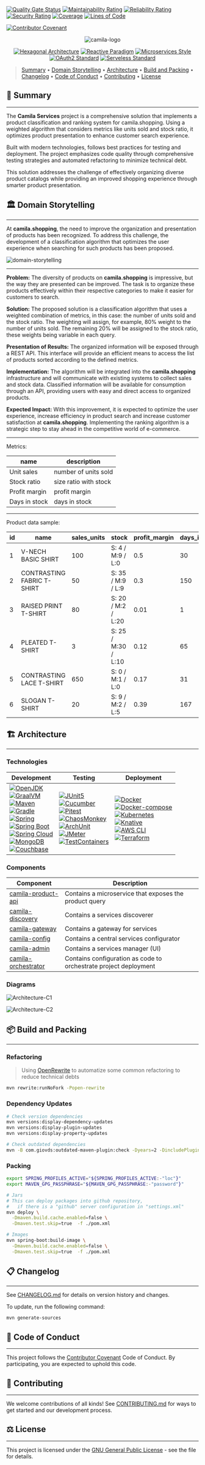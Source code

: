 [![Quality Gate Status](https://sonarcloud.io/api/project_badges/measure?project=JuanPabloJimenezEsclusa_camila-services&metric=alert_status)](https://sonarcloud.io/summary/new_code?id=JuanPabloJimenezEsclusa_camila-services)
[![Maintainability Rating](https://sonarcloud.io/api/project_badges/measure?project=JuanPabloJimenezEsclusa_camila-services&metric=sqale_rating)](https://sonarcloud.io/summary/new_code?id=JuanPabloJimenezEsclusa_camila-services)
[![Reliability Rating](https://sonarcloud.io/api/project_badges/measure?project=JuanPabloJimenezEsclusa_camila-services&metric=reliability_rating)](https://sonarcloud.io/summary/new_code?id=JuanPabloJimenezEsclusa_camila-services)
[![Security Rating](https://sonarcloud.io/api/project_badges/measure?project=JuanPabloJimenezEsclusa_camila-services&metric=security_rating)](https://sonarcloud.io/summary/new_code?id=JuanPabloJimenezEsclusa_camila-services)
[![Coverage](https://sonarcloud.io/api/project_badges/measure?project=JuanPabloJimenezEsclusa_camila-services&metric=coverage)](https://sonarcloud.io/summary/new_code?id=JuanPabloJimenezEsclusa_camila-services)
[![Lines of Code](https://sonarcloud.io/api/project_badges/measure?project=JuanPabloJimenezEsclusa_camila-services&metric=ncloc)](https://sonarcloud.io/summary/new_code?id=JuanPabloJimenezEsclusa_camila-services)

[![Contributor Covenant](https://img.shields.io/badge/Contributor%20Covenant-2.1-4baaaa.svg)](CODE_OF_CONDUCT.md)

<p align="center" style="text-align: center">
  <img src=".docs/logo.svg" alt="camila-logo">
</p>

<p align="center" style="text-align: center">
  <a href="https://alistair.cockburn.us/hexagonal-architecture/"><img src="https://img.shields.io/badge/Architecture-Hexagonal-brightgreen.svg?style=for-the-badge" alt="Hexagonal Architecture" /></a>
  <a href="https://www.reactivemanifesto.org/"><img src="https://img.shields.io/badge/Programming%20Paradigm-Reactive-blue.svg?style=for-the-badge" alt="Reactive Paradigm" /></a>
  <a href="https://microservices.io/"><img src="https://img.shields.io/badge/Architectural%20Style-Microservices-purple.svg?style=for-the-badge" alt="Microservices Style" /></a>
  <a href="https://oauth.net/2/"><img src="https://img.shields.io/badge/Security-OAuth2-yellow.svg?style=for-the-badge" alt="OAuth2 Standard" /></a>
  <a href="https://martinfowler.com/articles/serverless.html"><img src="https://img.shields.io/badge/Deploy%20Approach-Serveless-black.svg?style=for-the-badge" alt="Serveless Standard" /></a>
</p>

> [Summary](#-summary) 
  • [Domain Storytelling](#-domain-storytelling) 
  • [Architecture](#-architecture) 
  • [Build and Packing](#-build-and-packing) 
  • [Changelog](#-changelog) 
  • [Code of Conduct](#-code-of-conduct) 
  • [Contributing](#-contributing) 
  • [License](#-license)

## 📜 Summary

---

The **Camila Services** project is a comprehensive solution that implements a product classification and ranking system for camila.shopping. Using a weighted algorithm that considers metrics like units sold and stock ratio, it optimizes product presentation to enhance customer search experience.

Built with modern technologies, follows best practices for testing and deployment. The project emphasizes code quality through comprehensive testing strategies and automated refactoring to minimize technical debt.

This solution addresses the challenge of effectively organizing diverse product catalogs while providing an improved shopping experience through smarter product presentation.

## 🏛️ Domain Storytelling

---

At **camila.shopping**, the need to improve the organization and presentation of products has been recognized. To address this challenge, the development of a classification algorithm that optimizes the user experience when searching for such products has been proposed.

![domain-storytelling](.docs/architecture/camila-shopping-domain-v1.dst.svg "Diagram WDS")

---

**Problem:**
The diversity of products on **camila.shopping** is impressive, but the way they are presented can be improved. The task is to organize these products effectively within their respective categories to make it easier for customers to search.

**Solution:**
The proposed solution is a classification algorithm that uses a weighted combination of metrics, in this case: the number of units sold and the stock ratio. The weighting will assign, for example, 80% weight to the number of units sold. The remaining 20% will be assigned to the stock ratio, these weights being variable in each query.

**Presentation of Results:**
The organized information will be exposed through a REST API. This interface will provide an efficient means to access the list of products sorted according to the defined metrics.

**Implementation:**
The algorithm will be integrated into the **camila.shopping** infrastructure and will communicate with existing systems to collect sales and stock data. Classified information will be available for consumption through an API, providing users with easy and direct access to organized products.

**Expected Impact:**
With this improvement, it is expected to optimize the user experience, increase efficiency in product search and increase customer satisfaction at **camila.shopping**. Implementing the ranking algorithm is a strategic step to stay ahead in the competitive world of e-commerce.

---

Metrics:

| name          | description           |
|---------------|-----------------------|
| Unit sales    | number of units sold  | 
| Stock ratio   | size ratio with stock |
| Profit margin | profit margin         |
| Days in stock | days in stock         |

---

Product data sample:

| id | name                          | sales_units | stock                | profit_margin | days_in_stock |
|----|-------------------------------|-------------|----------------------|---------------|---------------|
| 1  | V-NECH BASIC SHIRT            | 100         | S: 4 / M:9 / L:0     | 0.5           | 30            |
| 2  | CONTRASTING FABRIC T-SHIRT    | 50          | S: 35 / M:9 / L:9    | 0.3           | 150           |
| 3  | RAISED PRINT T-SHIRT          | 80          | S: 20 / M:2 / L:20   | 0.01          | 1             |
| 4  | PLEATED T-SHIRT               | 3           | S: 25 / M:30 / L:10  | 0.12          | 65            |
| 5  | CONTRASTING LACE T-SHIRT      | 650         | S: 0 / M:1 / L:0     | 0.17          | 31            |
| 6  | SLOGAN T-SHIRT                | 20          | S: 9 / M:2 / L:5     | 0.39          | 167           |


## 🏗️ Architecture

---

### Technologies

| Development                                                                                                                                                                                                                                                                                                                                                                                                                                                                                                                                                                                                                                                                                                                                                                                                                                                                                                                                                                                                                 | Testing                                                                                                                                                                                                                                                                                                                                                                                                                                                                                                                                                                                                                                                                                                                                                                                                        | Deployment                                                                                                                                                                                                                                                                                                                                                                                                                                                                                                                                                                                                                                                                                                                        |
|-----------------------------------------------------------------------------------------------------------------------------------------------------------------------------------------------------------------------------------------------------------------------------------------------------------------------------------------------------------------------------------------------------------------------------------------------------------------------------------------------------------------------------------------------------------------------------------------------------------------------------------------------------------------------------------------------------------------------------------------------------------------------------------------------------------------------------------------------------------------------------------------------------------------------------------------------------------------------------------------------------------------------------|----------------------------------------------------------------------------------------------------------------------------------------------------------------------------------------------------------------------------------------------------------------------------------------------------------------------------------------------------------------------------------------------------------------------------------------------------------------------------------------------------------------------------------------------------------------------------------------------------------------------------------------------------------------------------------------------------------------------------------------------------------------------------------------------------------------|-----------------------------------------------------------------------------------------------------------------------------------------------------------------------------------------------------------------------------------------------------------------------------------------------------------------------------------------------------------------------------------------------------------------------------------------------------------------------------------------------------------------------------------------------------------------------------------------------------------------------------------------------------------------------------------------------------------------------------------|
| [![OpenJDK](https://img.shields.io/badge/OpenJDK-%3E%3D21-005571.svg)](https://adoptium.net/es/temurin/releases/) <br> [![GraalVM](https://img.shields.io/badge/GraalVM-%3E%3D21.3-005571.svg)](https://www.graalvm.org/downloads/) <br> [![Maven](https://img.shields.io/badge/Maven-%3E%3D3.9.4-005571.svg)](https://maven.apache.org/) <br> [![Gradle](https://img.shields.io/badge/Gradle-%3E%3D8.14.1-005571.svg)](https://gradle.org/releases/) <br> [![Spring](https://img.shields.io/badge/Spring-%3E%3D6.x-brightgreen.svg)](https://spring.io/) <br> [![Spring Boot](https://img.shields.io/badge/Spring%20Boot-%3E%3D3.4.x-brightgreen.svg)](https://spring.io/boot) <br> [![Spring Cloud](https://img.shields.io/badge/Spring%20Cloud-%3E%3D2024.0.x-brightgreen.svg)](https://spring.io/cloud) <br> [![MongoDB](https://img.shields.io/badge/MongoDB-%3E%3D8.x-cyan.svg)](https://www.mongodb.com/) <br> [![Couchbase](https://img.shields.io/badge/Couchbase-%3E%3D7.x-blue.svg)](https://www.couchbase.com/) | [![JUnit5](https://img.shields.io/badge/JUnit5-%3E%3D5.11.4-orange.svg)](https://junit.org/junit5/) <br> [![Cucumber](https://img.shields.io/badge/Cucumber-%3E%3D7.22.0-orange.svg)](https://cucumber.io/) <br> [![Pitest](https://img.shields.io/badge/Pitest-%3E%3D1.19.1-orange.svg)](https://pitest.org/) <br> [![ChaosMonkey](https://img.shields.io/badge/ChaosMonkey-%3E%3D3.2.0-orange.svg)](https://codecentric.github.io/chaos-monkey-spring-boot/) <br> [![ArchUnit](https://img.shields.io/badge/ArchUnit-%3E%3D1.4.1-orange.svg)](https://www.archunit.org/) <br> [![JMeter](https://img.shields.io/badge/JMeter-%3E%3D5.6.2-orange.svg)](https://jmeter.apache.org/) <br> [![TestContainers](https://img.shields.io/badge/Testcontainers-%3E%3D1.21.0-orange.svg)](https://testcontainers.com/) | [![Docker](https://img.shields.io/badge/Docker-%3E%3D26.1.3-brown.svg)](https://www.docker.com/) <br> [![Docker-compose](https://img.shields.io/badge/Docker%20Compose-%3E%3D2.27.0-brown.svg)](https://docs.docker.com/compose/install/) <br> [![Kubernetes](https://img.shields.io/badge/Kubernetes-%3E%3D1.33.0-brown.svg)](https://kubernetes.io/releases/) <br> [![Knative](https://img.shields.io/badge/Knative-%3E%3D1.18.0-brown.svg)](https://github.com/knative/serving/releases/) <br> [![AWS CLI](https://img.shields.io/badge/AWS%20CLI-%3E%3D2.27.22-brown.svg)](https://aws.amazon.com/es/cli/) <br> [![Terraform](https://img.shields.io/badge/Terraform-%3E%3D1.12.1-brown.svg)](https://aws.amazon.com/es/cli/) |

### Components

| Component                                   | Description                                                      |
|---------------------------------------------|------------------------------------------------------------------|
| [camila-product-api](/camila-product-api)   | Contains a microservice that exposes the product query           |
| [camila-discovery](/camila-discovery)       | Contains a services discoverer                                   |
| [camila-gateway](/camila-gateway)           | Contains a gateway for services                                  |
| [camila-config](/camila-config)             | Contains a central services configurator                         |
| [camila-admin](/camila-admin)               | Contains a services manager (UI)                                 |
| [camila-orchestrator](/camila-orchestrator) | Contains configuration as code to orchestrate project deployment |

### Diagrams

![Architecture-C1](.docs/architecture/camila-service-da-v1-C1.svg "Diagram C1")

![Architecture-C2](.docs/architecture/camila-service-da-v1-C2.svg "Diagram C2")

## 📦 Build and Packing

---

### Refactoring

> Using [OpenRewrite](https://docs.openrewrite.org/) to automatize some common refactoring to reduce technical debts

```bash
mvn rewrite:runNoFork -Popen-rewrite
```

### Dependency Updates

```bash
# Check version dependencies
mvn versions:display-dependency-updates
mvn versions:display-plugin-updates
mvn versions:display-property-updates

# Check outdated dependencies
mvn -B com.giovds:outdated-maven-plugin:check -Dyears=2 -DincludePlugins=true
```

### Packing

```bash
export SPRING_PROFILES_ACTIVE="${SPRING_PROFILES_ACTIVE:-"loc"}"
export MAVEN_GPG_PASSPHRASE="${MAVEN_GPG_PASSPHRASE:-"password"}"

# Jars
# This can deploy packages into github repository,
#   if there is a "github" server configuration in "settings.xml"  
mvn deploy \
  -Dmaven.build.cache.enabled=false \
  -Dmaven.test.skip=true  -f ./pom.xml

# Images
mvn spring-boot:build-image \
  -Dmaven.build.cache.enabled=false \
  -Dmaven.test.skip=true  -f ./pom.xml
```

## 📋 Changelog

---

See [CHANGELOG.md](CHANGELOG.md) for details on version history and changes.

To update, run the following command:

```bash
mvn generate-sources
```

## 🤝 Code of Conduct

---

This project follows the [Contributor Covenant](CODE_OF_CONDUCT.md) Code of Conduct. By participating, you are expected to uphold this code.

## 👥 Contributing

---

We welcome contributions of all kinds! See [CONTRIBUTING.md](CONTRIBUTING.md) for ways to get started and our development process.

## ⚖️ License

---

This project is licensed under the [GNU General Public License](LICENSE.md) - see the file for details.
